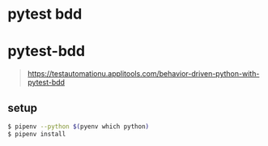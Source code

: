 # pytest bdd

# pytest-bdd
> https://testautomationu.applitools.com/behavior-driven-python-with-pytest-bdd

## setup

```bash
$ pipenv --python $(pyenv which python)
$ pipenv install
```